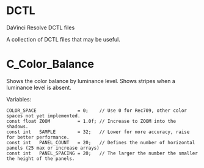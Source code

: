 # DCTL
DaVinci Resolve DCTL files

A collection of DCTL files that may be useful.

# C_Color_Balance

Shows the color balance by luminance level. Shows stripes when a luminance level is absent.

Variables:

```
COLOR_SPACE               = 0;    // Use 0 for Rec709, other color spaces not yet implemented.
const float ZOOM          = 1.0f; // Increase to ZOOM into the shadows.
const int   SAMPLE        = 32;   // Lower for more accuracy, raise for better performance.
const int   PANEL_COUNT   = 20;   // Defines the number of horizontal panels (25 max or increase arrays)
const int   PANEL_SPACING = 20;   // The larger the number the smaller the height of the panels. 
``` 
